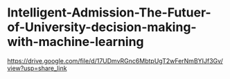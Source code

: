 # Intelligent-Admission-The-Futuer-of-University-decision-making-with-machine-learning
https://drive.google.com/file/d/17UDmvRGnc6MbtpUgT2wFerNmBYIJf3Gv/view?usp=share_link
